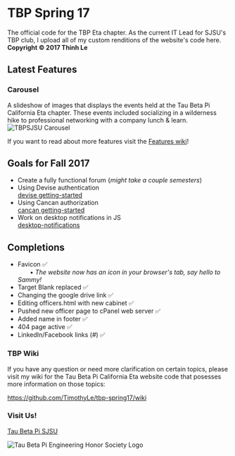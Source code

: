 # TBP Spring 17
The official code for the TBP Eta chapter.
As the current IT Lead for SJSU's TBP club, I upload all of my custom renditions of the website's code here.  
**Copyright © 2017 Thinh Le**

## Latest Features  
### Carousel
A slideshow of images that displays the events held at the Tau Beta Pi California Eta chapter. These events included socializing in a wilderness hike to professional networking with a company lunch & learn.
![TBPSJSU Carousel]()

If you want to read about more features visit the [Features wiki](https://github.com/TimothyLe/tbp-spring17/wiki/Latest-Features)!  

## Goals for Fall 2017  
* Create a fully functional forum {*might take a couple semesters*)  
* Using Devise authentication   
[devise getting-started](https://github.com/plataformatec/devise#getting-started)
* Using Cancan authorization   
[cancan getting-started](https://github.com/ryanb/cancan/#readme)
* Work on desktop notifications in JS   
[desktop-notifications](http://stackoverflow.com/questions/6092885/what-ways-are-out-there-to-display-a-desktop-notification-from-a-web-app/13328397#13328397)

## Completions
* Favicon :white_check_mark:   
&nbsp;&nbsp;&nbsp;&nbsp;&nbsp;&nbsp; • _The website now has an icon in your browser's tab, say hello to Sammy!_   
* Target Blank replaced :white_check_mark:   
* Changing the google drive link :white_check_mark:  
* Editing officers.html with new cabinet :white_check_mark:  
* Pushed new officer page to cPanel web server :white_check_mark:  
* Added name in footer :white_check_mark:   
* 404 page active :white_check_mark:    
* LinkedIn/Facebook links (_#_) :white_check_mark:    

### TBP Wiki
If you have any question or need more clarification on certain topics, please visit my wiki for the Tau Beta Pi California Eta website code that posesses more information on those topics:  
  
https://github.com/TimothyLe/tbp-spring17/wiki

### Visit Us!    
[Tau Beta Pi SJSU](http://tbpsjsu.org/)   

![Tau Beta Pi Engineering Honor Society Logo](https://github.com/TimothyLe/tbp-spring17/blob/master/images/tbp.gif)



